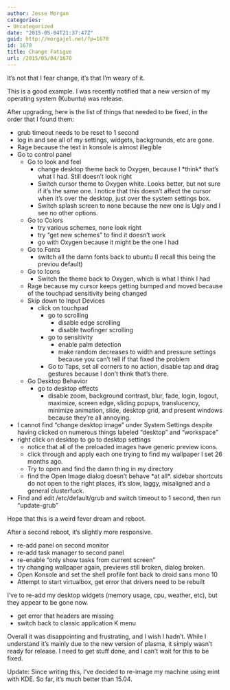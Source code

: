```yaml
---
author: Jesse Morgan
categories:
- Uncategorized
date: "2015-05-04T21:37:47Z"
guid: http://morgajel.net/?p=1670
id: 1670
title: Change Fatigue
url: /2015/05/04/1670
---
```


It’s not that I fear change, it’s that I’m weary of it.

This is a good example. I was recently notified that a new version of my operating system (Kubuntu) was release.

After upgrading, here is the list of things that needed to be fixed, in the order that I found them:

- grub timeout needs to be reset to 1 second
- log in and see all of my settings, widgets, backgrounds, etc are gone.
- Rage because the text in konsole is almost illegible
- Go to control panel 
    - Go to look and feel 
        - change desktop theme back to Oxygen, because I \*think\* that’s what I had. Still doesn’t look right
        - Switch cursor theme to Oxygen white. Looks better, but not sure if it’s the same one. I notice that this doesn’t affect the cursor when it’s over the desktop, just over the system settings box.
        - Switch splash screen to none because the new one is Ugly and I see no other options.
    - Go to Colors 
        - try various schemes, none look right
        - try “get new schemes” to find it doesn’t work
        - go with Oxygen because it might be the one I had
    - Go to Fonts 
        - switch all the damn fonts back to ubuntu (I recall this being the previou default)
    - Go to Icons 
        - Switch the theme back to Oxygen, which is what I think I had
    - Rage because my cursor keeps getting bumped and moved because of the touchpad sensitivity being changed
    - Skip down to Input Devices 
        - click on touchpad 
            - go to scrolling 
                - disable edge scrolling
                - disable twofinger scrolling
            - go to sensitivity 
                - enable palm detection
                - make random decreases to width and pressure settings because you can’t tell if that fixed the problem
            - Go to Taps, set all corners to no action, disable tap and drag gestures because I don’t think that’s there.
    - Go Desktop Behavior 
        - go to desktop effects 
            - disable zoom, background contrast, blur, fade, login, logout, maximize, screen edge, sliding popups, translucency, minimize animation, slide, desktop grid, and present windows because they’re all annoying.
- I cannot find “change desktop image” under System Settings despite having clicked on numerous things labeled “desktop” and “workspace”
- right click on desktop to go to desktop settings 
    - notice that all of the preloaded images have generic preview icons.
    - click through and apply each one trying to find my wallpaper I set 26 months ago.
    - Try to open and find the damn thing in my directory
    - find the Open Image dialog doesn’t behave \*at all\*. sidebar shortcuts do not open to the right places, it’s slow, laggy, misaligned and a general clusterfuck.
- Find and edit /etc/default/grub and switch timeout to 1 second, then run “update-grub”

Hope that this is a weird fever dream and reboot.

After a second reboot, it’s slightly more responsive.

- re-add panel on second monitor
- re-add task manager to second panel
- re-enable “only show tasks from current screen”
- try changing wallpaper again, previews still broken, dialog broken.
- Open Konsole and set the shell profile font back to droid sans mono 10
- Attempt to start virtualbox, get error that drivers need to be rebuilt

I’ve to re-add my desktop widgets (memory usage, cpu, weather, etc), but they appear to be gone now.

- get error that headers are missing
- switch back to classic application K menu

Overall it was disappointing and frustrating, and I wish I hadn’t. While I understand it’s mainly due to the new version of plasma, it simply wasn’t ready for release. I need to get stuff done, and I can’t wait for this to be fixed.

Update: Since writing this, I’ve decided to re-image my machine using mint with KDE. So far, it’s much better than 15.04.